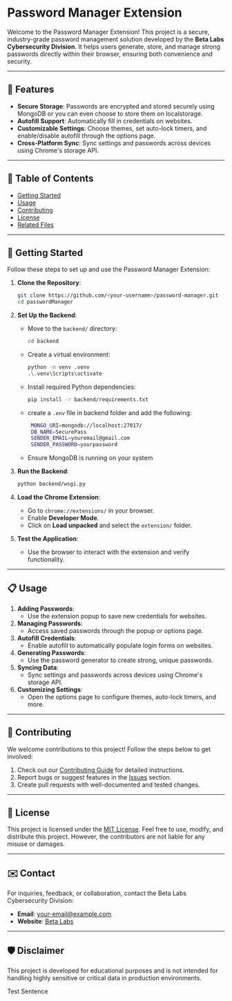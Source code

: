 # Password Manager Extension

Welcome to the Password Manager Extension! This project is a secure, industry-grade password management solution developed by the **Beta Labs Cybersecurity Division**. It helps users generate, store, and manage strong passwords directly within their browser, ensuring both convenience and security.

---

## 🌟 Features

- **Secure Storage**: Passwords are encrypted and stored securely using MongoDB or you can even choose to store them on localstorage.
- **Autofill Support**: Automatically fill in credentials on websites.
- **Customizable Settings**: Choose themes, set auto-lock timers, and enable/disable autofill through the options page.
- **Cross-Platform Sync**: Sync settings and passwords across devices using Chrome's storage API.

---

## 📖 Table of Contents

- [Getting Started](#getting-started)
- [Usage](#usage)
- [Contributing](#contributing)
- [License](#license)
- [Related Files](#related-files)

---

## 🚀 Getting Started

Follow these steps to set up and use the Password Manager Extension:

1. **Clone the Repository**:
   ```bash
   git clone https://github.com/<your-username>/password-manager.git
   cd passwordManager
   ```

2. **Set Up the Backend**:
   - Move to the `backend/` directory:
     ```bash
     cd backend
     ```
   - Create a virtual environment:
     ```bash
     python -m venv .venv
     .\.venv\Scripts\activate
     ```
   - Install required Python dependencies:
     ```bash
     pip install -r backend/requirements.txt
     ```
   - create a `.env` file in backend folder and add the following:
     ```bash
      MONGO_URI=mongodb://localhost:27017/
      DB_NAME=SecurePass
      SENDER_EMAIL=youremail@gmail.com
      SENDER_PASSWORD=yourpassword
       ```
    - Ensure MongoDB is running on your system

3. **Run the Backend**:
   ```bash
   python backend/wsgi.py
   ```

4. **Load the Chrome Extension**:
   - Go to `chrome://extensions/` in your browser.
   - Enable **Developer Mode**.
   - Click on **Load unpacked** and select the `extension/` folder.

5. **Test the Application**:
   - Use the browser to interact with the extension and verify functionality.

---

## 📋 Usage

1. **Adding Passwords**:
   - Use the extension popup to save new credentials for websites.
2. **Managing Passwords**:
   - Access saved passwords through the popup or options page.
3. **Autofill Credentials**:
    - Enable autofill to automatically populate login forms on websites.
4. **Generating Passwords**:
    - Use the password generator to create strong, unique passwords.
5. **Syncing Data**:
    - Sync settings and passwords across devices using Chrome's storage API.
6. **Customizing Settings**:
   - Open the options page to configure themes, auto-lock timers, and more.

---

## 🤝 Contributing

We welcome contributions to this project! Follow the steps below to get involved:

1. Check out our [Contributing Guide](docs/CONTRIBUTING.md) for detailed instructions.
2. Report bugs or suggest features in the [Issues](https://github.com/<your-username>/password-manager/issues) section.
3. Create pull requests with well-documented and tested changes.

---

## 📄 License

This project is licensed under the [MIT License](LICENSE). Feel free to use, modify, and distribute this project. However, the contributors are not liable for any misuse or damages.

---

## ✉️ Contact

For inquiries, feedback, or collaboration, contact the Beta Labs Cybersecurity Division:
- **Email**: [your-email@example.com](mailto:your-email@example.com)
- **Website**: [Beta Labs](https://your-club-website.com)

---

## 🛡️ Disclaimer

This project is developed for educational purposes and is not intended for handling highly sensitive or critical data in production environments.

Test Sentence